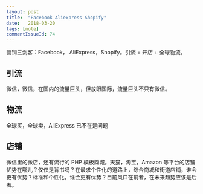 ```yaml
---
layout: post
title:  "Facebook Aliexpress Shopify"
date:   2018-03-20
tags: [note]
commentIssueId: 74
---
```


营销三剑客：Facebook， AliExpress，Shopify。引流 + 开店 + 全球物流。



## 引流

微信，微信，在国内的流量巨头，但放眼国际，流量巨头不只有微信。



## 物流

全球买，全球卖，AliExpress 已不在是问题



## 店铺

微信里的微店，还有流行的 PHP 模板商城。天猫，淘宝，Amazon 等平台的店铺优势在哪儿？仅仅是背书吗？在最求个性化的道路上，综合商城和街道店铺，谁会更有优势？标准和个性化，谁会更有优势？目前风口在前者，在未来趋势应该是后者。